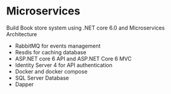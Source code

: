 # Microservices
Build Book store system using .NET core 6.0 and Microservices Architecture
- RabbitMQ for events management
- Resdis for caching database
- ASP.NET core 6 API and ASP.NET Core 6 MVC
- Identity Server 4 for API authentication
- Docker and docker compose
- SQL Server Database
- Dapper

